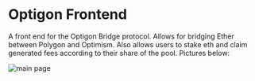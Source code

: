 # Optigon Frontend

A front end for the Optigon Bridge protocol. Allows for bridging Ether between Polygon and Optimism. Also allows users to stake eth and claim generated fees according to their share of the pool. Pictures below:

![main page](https://user-images.githubusercontent.com/108776533/183800915-b5713a4f-e662-4772-a015-7fed3c5e9db8.PNG)
